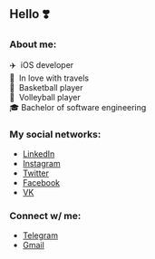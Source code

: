 ## Hello ❣️

### About me:
✈️ &nbsp;iOS developer<br>
🌊 &nbsp;In love with travels<br>
🏀 &nbsp;Basketball player<br>
🏐 &nbsp;Volleyball player<br>
🎓 Bachelor of software engineering

### My social networks:
- [LinkedIn](https://www.linkedin.com/in/artyomzagoskin/)
- [Instagram](https://www.instagram.com/tyoma_zago/)
- [Twitter](https://www.twitter.com/MrZzzago)
- [Facebook](https://www.facebook.com/artyom.zagoskin.54/)
- [VK](https://www.vk.com/inxel)

### Connect w/ me:
- [Telegram](https://www.t.me/Arty_Zago)
- [Gmail](mailto:artyzago@gmail.com)

<!--
**Inxel/Inxel** is a ✨ _special_ ✨ repository because its `README.md` (this file) appears on your GitHub profile.

Here are some ideas to get you started:

- 🔭 I’m currently working on ...
- 🌱 I’m currently learning ...
- 👯 I’m looking to collaborate on ...
- 🤔 I’m looking for help with ...
- 💬 Ask me about ...
- 📫 How to reach me: ...
- 😄 Pronouns: ...
- ⚡ Fun fact: ...
-->
